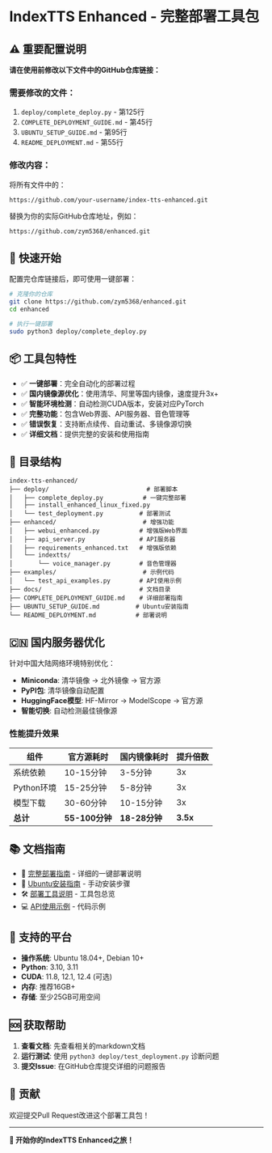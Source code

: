 # IndexTTS Enhanced - 完整部署工具包

## ⚠️ 重要配置说明

**请在使用前修改以下文件中的GitHub仓库链接：**

### 需要修改的文件：
1. `deploy/complete_deploy.py` - 第125行
2. `COMPLETE_DEPLOYMENT_GUIDE.md` - 第45行  
3. `UBUNTU_SETUP_GUIDE.md` - 第95行
4. `README_DEPLOYMENT.md` - 第55行

### 修改内容：
将所有文件中的：
```
https://github.com/your-username/index-tts-enhanced.git
```

替换为你的实际GitHub仓库地址，例如：
```
https://github.com/zym5368/enhanced.git
```

## 🚀 快速开始

配置完仓库链接后，即可使用一键部署：

```bash
# 克隆你的仓库
git clone https://github.com/zym5368/enhanced.git
cd enhanced

# 执行一键部署
sudo python3 deploy/complete_deploy.py
```

## 📦 工具包特性

- ✅ **一键部署**：完全自动化的部署过程
- ✅ **国内镜像源优化**：使用清华、阿里等国内镜像，速度提升3x+
- ✅ **智能环境检测**：自动检测CUDA版本，安装对应PyTorch
- ✅ **完整功能**：包含Web界面、API服务器、音色管理等
- ✅ **错误恢复**：支持断点续传、自动重试、多镜像源切换
- ✅ **详细文档**：提供完整的安装和使用指南

## 📁 目录结构

```
index-tts-enhanced/
├── deploy/                           # 部署脚本
│   ├── complete_deploy.py           # 一键完整部署
│   ├── install_enhanced_linux_fixed.py
│   └── test_deployment.py          # 部署测试
├── enhanced/                        # 增强功能
│   ├── webui_enhanced.py           # 增强版Web界面
│   ├── api_server.py               # API服务器
│   ├── requirements_enhanced.txt   # 增强版依赖
│   └── indextts/
│       └── voice_manager.py        # 音色管理器
├── examples/                        # 示例代码
│   └── test_api_examples.py        # API使用示例
├── docs/                           # 文档目录
├── COMPLETE_DEPLOYMENT_GUIDE.md    # 详细部署指南
├── UBUNTU_SETUP_GUIDE.md          # Ubuntu安装指南
└── README_DEPLOYMENT.md           # 部署说明
```

## 🇨🇳 国内服务器优化

针对中国大陆网络环境特别优化：

- **Miniconda**: 清华镜像 → 北外镜像 → 官方源
- **PyPI包**: 清华镜像自动配置
- **HuggingFace模型**: HF-Mirror → ModelScope → 官方源
- **智能切换**: 自动检测最佳镜像源

### 性能提升效果

| 组件 | 官方源耗时 | 国内镜像耗时 | 提升倍数 |
|------|------------|--------------|----------|
| 系统依赖 | 10-15分钟 | 3-5分钟 | 3x |
| Python环境 | 15-25分钟 | 5-8分钟 | 3x |
| 模型下载 | 30-60分钟 | 10-15分钟 | 3x |
| **总计** | **55-100分钟** | **18-28分钟** | **3.5x** |

## 📚 文档指南

- 📖 [完整部署指南](COMPLETE_DEPLOYMENT_GUIDE.md) - 详细的一键部署说明
- 🐧 [Ubuntu安装指南](UBUNTU_SETUP_GUIDE.md) - 手动安装步骤
- 🛠️ [部署工具说明](README_DEPLOYMENT.md) - 工具包总览
- 💻 [API使用示例](examples/test_api_examples.py) - 代码示例

## 🎯 支持的平台

- **操作系统**: Ubuntu 18.04+, Debian 10+
- **Python**: 3.10, 3.11
- **CUDA**: 11.8, 12.1, 12.4 (可选)
- **内存**: 推荐16GB+
- **存储**: 至少25GB可用空间

## 🆘 获取帮助

1. **查看文档**: 先查看相关的markdown文档
2. **运行测试**: 使用 `python3 deploy/test_deployment.py` 诊断问题
3. **提交Issue**: 在GitHub仓库提交详细的问题报告

## 🤝 贡献

欢迎提交Pull Request改进这个部署工具包！

---

**🎉 开始你的IndexTTS Enhanced之旅！** 
